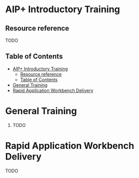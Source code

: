 # AIP+ Introductory Training

## Resource reference
TODO

## Table of Contents

- [AIP+ Introductory Training](#aip-introductory-training)
  - [Resource reference](#resource-reference)
  - [Table of Contents](#table-of-contents)
- [General Training](#general-training)
- [Rapid Application Workbench Delivery](#rapid-application-workbench-delivery)

# General Training
1. TODO

# Rapid Application Workbench Delivery
TODO
